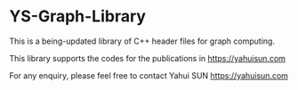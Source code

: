 # YS-Graph-Library

This is a being-updated library of C++ header files for graph computing.

This library supports the codes for the publications in https://yahuisun.com

For any enquiry, please feel free to contact Yahui SUN https://yahuisun.com
